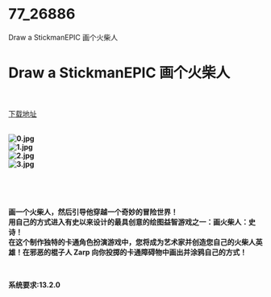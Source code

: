 # 77_26886
Draw a StickmanEPIC 画个火柴人
# Draw a StickmanEPIC 画个火柴人
 <br/></br>
[下载地址](https://www.switch520.cc/article/26886 "下载地址")
<br/></br>

<p><strong><img title="0.jpg" src="https://www.switch520.cc/muke_img/2022_02_04_0ef8bffd7057b.jpg" alt="0.jpg"></strong><br>
<strong><img title="1.jpg" src="https://www.switch520.cc/muke_img/2022_02_04_3833451203db1.jpg" alt="1.jpg"></strong><br>
<strong><img title="2.jpg" src="https://www.switch520.cc/muke_img/2022_02_04_f59ca9ab6edf1.jpg" alt="2.jpg"></strong><br>
<strong><img title="3.jpg" src="https://www.switch520.cc/muke_img/2022_02_04_8e9dfa7725148.jpg" alt="3.jpg">&nbsp;</strong></p>
<p>&nbsp;</p>
<p>&nbsp;</p>
<p><strong>画一个火柴人，然后引导他穿越一个奇妙的冒险世界！</strong><br>
<strong>用自己的方式进入有史以来设计的最具创意的绘图益智游戏之一：画火柴人：史诗！</strong><br>
<strong>在这个制作独特的卡通角色扮演游戏中，您将成为艺术家并创造您自己的火柴人英雄！在邪恶的棍子人 Zarp 向你投掷的卡通障碍物中画出并涂鸦自己的方式！</strong></p>
<p>&nbsp;</p>
<p><strong>系统要求:13.2.0</strong></p>



